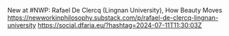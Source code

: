 New at #NWP: Rafael De Clercq (Lingnan University), How Beauty Moves  https://newworkinphilosophy.substack.com/p/rafael-de-clercq-lingnan-university https://social.dfaria.eu/?hashtag=2024-07-11T11:30:03Z